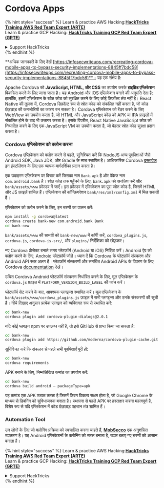 # Cordova Apps

{% hint style="success" %}
Learn & practice AWS Hacking:<img src="/.gitbook/assets/arte.png" alt="" data-size="line">[**HackTricks Training AWS Red Team Expert (ARTE)**](https://training.hacktricks.xyz/courses/arte)<img src="/.gitbook/assets/arte.png" alt="" data-size="line">\
Learn & practice GCP Hacking: <img src="/.gitbook/assets/grte.png" alt="" data-size="line">[**HackTricks Training GCP Red Team Expert (GRTE)**<img src="/.gitbook/assets/grte.png" alt="" data-size="line">](https://training.hacktricks.xyz/courses/grte)

<details>

<summary>Support HackTricks</summary>

* Check the [**subscription plans**](https://github.com/sponsors/carlospolop)!
* **Join the** 💬 [**Discord group**](https://discord.gg/hRep4RUj7f) or the [**telegram group**](https://t.me/peass) or **follow** us on **Twitter** 🐦 [**@hacktricks\_live**](https://twitter.com/hacktricks\_live)**.**
* **Share hacking tricks by submitting PRs to the** [**HackTricks**](https://github.com/carlospolop/hacktricks) and [**HackTricks Cloud**](https://github.com/carlospolop/hacktricks-cloud) github repos.

</details>
{% endhint %}

**अधिक जानकारी के लिए देखें [https://infosecwriteups.com/recreating-cordova-mobile-apps-to-bypass-security-implementations-8845ff7bdc58](https://infosecwriteups.com/recreating-cordova-mobile-apps-to-bypass-security-implementations-8845ff7bdc58)**। यह एक संक्षेप है:

Apache Cordova को **JavaScript, HTML, और CSS** का उपयोग करके **हाइब्रिड एप्लिकेशन** विकसित करने के लिए जाना जाता है। यह Android और iOS एप्लिकेशन बनाने की अनुमति देता है; हालाँकि, इसमें एप्लिकेशन के स्रोत कोड को सुरक्षित करने के लिए कोई डिफ़ॉल्ट तंत्र नहीं है। React Native की तुलना में, Cordova डिफ़ॉल्ट रूप से स्रोत कोड को संकलित नहीं करता है, जो कोड छेड़छाड़ की कमजोरियों का कारण बन सकता है। Cordova एप्लिकेशन को रेंडर करने के लिए WebView का उपयोग करता है, जो HTML और JavaScript कोड को APK या IPA फ़ाइलों में संकलित होने के बाद भी उजागर करता है। इसके विपरीत, React Native JavaScript कोड को निष्पादित करने के लिए एक JavaScript VM का उपयोग करता है, जो बेहतर स्रोत कोड सुरक्षा प्रदान करता है।

### Cordova एप्लिकेशन को क्लोन करना

Cordova एप्लिकेशन को क्लोन करने से पहले, सुनिश्चित करें कि NodeJS अन्य पूर्वापेक्षाओं जैसे Android SDK, Java JDK, और Gradle के साथ स्थापित है। आधिकारिक Cordova [दस्तावेज़](https://cordova.apache.org/docs/en/11.x/guide/cli/#install-pre-requisites-for-building) इन इंस्टॉलेशन के लिए एक व्यापक मार्गदर्शिका प्रदान करता है।

एक उदाहरण एप्लिकेशन पर विचार करें जिसका नाम `Bank.apk` है और पैकेज नाम `com.android.bank` है। स्रोत कोड तक पहुँचने के लिए, `bank.apk` को अनज़िप करें और `bank/assets/www` फ़ोल्डर में जाएँ। इस फ़ोल्डर में एप्लिकेशन का पूरा स्रोत कोड है, जिसमें HTML और JS फ़ाइलें शामिल हैं। एप्लिकेशन की कॉन्फ़िगरेशन `bank/res/xml/config.xml` में मिल सकती है।

एप्लिकेशन को क्लोन करने के लिए, इन चरणों का पालन करें:
```bash
npm install -g cordova@latest
cordova create bank-new com.android.bank Bank
cd bank-new
```
`bank/assets/www` की सामग्री को `bank-new/www` में कॉपी करें, `cordova_plugins.js`, `cordova.js`, `cordova-js-src/`, और `plugins/` निर्देशिका को छोड़कर।

नए Cordova प्रोजेक्ट बनाते समय प्लेटफ़ॉर्म (Android या iOS) निर्दिष्ट करें। Android ऐप को क्लोन करने के लिए, Android प्लेटफ़ॉर्म जोड़ें। ध्यान दें कि Cordova के प्लेटफ़ॉर्म संस्करण और Android API स्तर अलग हैं। प्लेटफ़ॉर्म संस्करणों और समर्थित Android APIs के विवरण के लिए Cordova [documentation](https://cordova.apache.org/docs/en/11.x/guide/platforms/android/) देखें।

उचित Cordova Android प्लेटफ़ॉर्म संस्करण निर्धारित करने के लिए, मूल एप्लिकेशन के `cordova.js` फ़ाइल में `PLATFORM_VERSION_BUILD_LABEL` की जांच करें।

प्लेटफ़ॉर्म सेट करने के बाद, आवश्यक प्लगइन्स स्थापित करें। मूल एप्लिकेशन के `bank/assets/www/cordova_plugins.js` फ़ाइल में सभी प्लगइन्स और उनके संस्करणों की सूची है। नीचे दिखाए अनुसार प्रत्येक प्लगइन को व्यक्तिगत रूप से स्थापित करें:
```bash
cd bank-new
cordova plugin add cordova-plugin-dialogs@2.0.1
```
यदि कोई प्लगइन npm पर उपलब्ध नहीं है, तो इसे GitHub से प्राप्त किया जा सकता है:
```bash
cd bank-new
cordova plugin add https://github.com/moderna/cordova-plugin-cache.git
```
सुनिश्चित करें कि संकलन से पहले सभी पूर्वापेक्षाएँ पूरी हों:
```bash
cd bank-new
cordova requirements
```
APK बनाने के लिए, निम्नलिखित कमांड का उपयोग करें:
```bash
cd bank-new
cordova build android — packageType=apk
```
यह कमांड एक APK उत्पन्न करता है जिसमें डिबग विकल्प सक्षम होता है, जो Google Chrome के माध्यम से डिबगिंग को सुविधाजनक बनाता है। स्थापना से पहले APK पर हस्ताक्षर करना महत्वपूर्ण है, विशेष रूप से यदि एप्लिकेशन में कोड छेड़छाड़ पहचान तंत्र शामिल हैं।

### Automation Tool

उन लोगों के लिए जो क्लोनिंग प्रक्रिया को स्वचालित करना चाहते हैं, **[MobSecco](https://github.com/Anof-cyber/MobSecco)** एक अनुशंसित उपकरण है। यह Android एप्लिकेशनों के क्लोनिंग को सरल बनाता है, ऊपर बताए गए चरणों को आसान बनाता है।

{% hint style="success" %}
Learn & practice AWS Hacking:<img src="/.gitbook/assets/arte.png" alt="" data-size="line">[**HackTricks Training AWS Red Team Expert (ARTE)**](https://training.hacktricks.xyz/courses/arte)<img src="/.gitbook/assets/arte.png" alt="" data-size="line">\
Learn & practice GCP Hacking: <img src="/.gitbook/assets/grte.png" alt="" data-size="line">[**HackTricks Training GCP Red Team Expert (GRTE)**<img src="/.gitbook/assets/grte.png" alt="" data-size="line">](https://training.hacktricks.xyz/courses/grte)

<details>

<summary>Support HackTricks</summary>

* Check the [**subscription plans**](https://github.com/sponsors/carlospolop)!
* **Join the** 💬 [**Discord group**](https://discord.gg/hRep4RUj7f) or the [**telegram group**](https://t.me/peass) or **follow** us on **Twitter** 🐦 [**@hacktricks\_live**](https://twitter.com/hacktricks\_live)**.**
* **Share hacking tricks by submitting PRs to the** [**HackTricks**](https://github.com/carlospolop/hacktricks) and [**HackTricks Cloud**](https://github.com/carlospolop/hacktricks-cloud) github repos.

</details>
{% endhint %}
